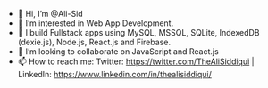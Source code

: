 - 👋 Hi, I’m @Ali-Sid
- 👀 I’m interested in Web App Development.
- 🌱 I build Fullstack apps using MySQL, MSSQL, SQLite, IndexedDB (dexie.js), Node.js, React.js and Firebase.
- 💞️ I’m looking to collaborate on JavaScript and React.js
- 📫 How to reach me: Twitter: https://twitter.com/TheAliSiddiqui | LinkedIn: https://www.linkedin.com/in/thealisiddiqui/

<!---
Ali-Sid/Ali-Sid is a ✨ special ✨ repository because its `README.md` (this file) appears on your GitHub profile.
You can click the Preview link to take a look at your changes.
--->
